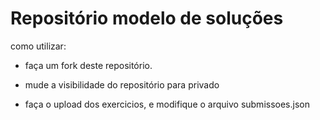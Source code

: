 # Repositório modelo de soluções

como utilizar:

- faça um fork deste repositório.

- mude a visibilidade do repositório para privado

- faça o upload dos exercicios, e modifique o arquivo submissoes.json

